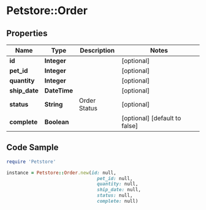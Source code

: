 # Petstore::Order

## Properties

Name | Type | Description | Notes
------------ | ------------- | ------------- | -------------
**id** | **Integer** |  | [optional] 
**pet_id** | **Integer** |  | [optional] 
**quantity** | **Integer** |  | [optional] 
**ship_date** | **DateTime** |  | [optional] 
**status** | **String** | Order Status | [optional] 
**complete** | **Boolean** |  | [optional] [default to false]

## Code Sample

```ruby
require 'Petstore'

instance = Petstore::Order.new(id: null,
                                 pet_id: null,
                                 quantity: null,
                                 ship_date: null,
                                 status: null,
                                 complete: null)
```


